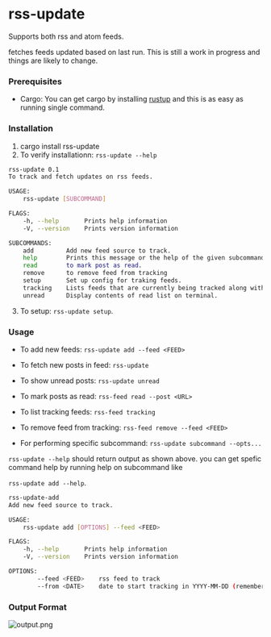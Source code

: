 # rss-update
Supports both rss and atom feeds.

fetches feeds updated based on last run. This is still a work in progress and things are likely to
change.

### Prerequisites
* Cargo: You can get cargo by installing [rustup](https://www.rust-lang.org/learn/get-started) and 
this is as easy as running single command.

### Installation
1. cargo install rss-update
2. To verify installationn: `rss-update --help`
```bash
rss-update 0.1
To track and fetch updates on rss feeds.

USAGE:
    rss-update [SUBCOMMAND]

FLAGS:
    -h, --help       Prints help information
    -V, --version    Prints version information

SUBCOMMANDS:
    add         Add new feed source to track.
    help        Prints this message or the help of the given subcommand(s)
    read        to mark post as read.
    remove      to remove feed from tracking
    setup       Set up config for traking feeds.
    tracking    Lists feeds that are currently being tracked along with its metadata.
    unread      Display contents of read list on terminal.
```
3. To setup: `rss-update setup`.

### Usage
* To add new feeds: `rss-update add --feed <FEED>`
* To fetch new posts in feed: `rss-update`
* To show unread posts: `rss-update unread`
* To mark posts as read: `rss-feed read --post <URL>`
* To list tracking feeds: `rss-feed tracking`
* To remove feed from tracking: `rss-feed remove --feed <FEED>`


* For performing specific subcommand: `rss-update subcommand --opts...`

`rss-update --help` should return output as shown above. you can get spefic command help by running
help on subcommand like 

`rss-update add --help`.
```bash
rss-update-add 
Add new feed source to track.

USAGE:
    rss-update add [OPTIONS] --feed <FEED>

FLAGS:
    -h, --help       Prints help information
    -V, --version    Prints version information

OPTIONS:
        --feed <FEED>    rss feed to track
        --from <DATE>    date to start tracking in YYYY-MM-DD (remember to pad with 0)
```

### Output Format
![output.png](https://github.com/satylogin/rss-update/images/output.png)
